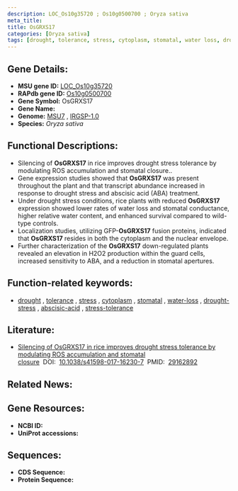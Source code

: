 ```yaml
---
description: LOC_Os10g35720 ; Os10g0500700 ; Oryza sativa
meta_title:
title: OsGRXS17
categories: [Oryza sativa]
tags: [drought, tolerance, stress, cytoplasm, stomatal, water loss, drought stress, drought stress , abscisic acid, stress tolerance]
---
```


## Gene Details:
- **MSU gene ID:** [LOC_Os10g35720](http://rice.uga.edu/cgi-bin/ORF_infopage.cgi?orf=LOC_Os10g35720)  
- **RAPdb gene ID:** [Os10g0500700](https://rapdb.dna.affrc.go.jp/locus/?name=Os10g0500700)  
- **Gene Symbol:** OsGRXS17
- **Gene Name:**
- **Genome:**  [MSU7](http://rice.uga.edu/)&nbsp;,&nbsp;[IRGSP-1.0](https://rapdb.dna.affrc.go.jp/download/irgsp1.html)
- **Species:** *Oryza sativa*

## Functional Descriptions:
   - Silencing of **OsGRXS17** in rice improves drought stress tolerance by modulating ROS accumulation and stomatal closure..
   - Gene expression studies showed that **OsGRXS17** was present throughout the plant and that transcript abundance increased in response to drought stress and abscisic acid (ABA) treatment.
   - Under drought stress conditions, rice plants with reduced **OsGRXS17** expression showed lower rates of water loss and stomatal conductance, higher relative water content, and enhanced survival compared to wild-type controls.
   - Localization studies, utilizing GFP-**OsGRXS17** fusion proteins, indicated that **OsGRXS17** resides in both the cytoplasm and the nuclear envelope.
   - Further characterization of the **OsGRXS17** down-regulated plants revealed an elevation in H2O2 production within the guard cells, increased sensitivity to ABA, and a reduction in stomatal apertures.

## Function-related keywords:
   - [drought](/tags/drought/)&nbsp;,&nbsp;[tolerance](/tags/tolerance/)&nbsp;,&nbsp;[stress](/tags/stress/)&nbsp;,&nbsp;[cytoplasm](/tags/cytoplasm/)&nbsp;,&nbsp;[stomatal](/tags/stomatal/)&nbsp;,&nbsp;[water-loss](/tags/water-loss/)&nbsp;,&nbsp;[drought-stress](/tags/drought-stress/)&nbsp;,&nbsp;[abscisic-acid](/tags/abscisic-acid/)&nbsp;,&nbsp;[stress-tolerance](/tags/stress-tolerance/)

## Literature:
   - [Silencing of OsGRXS17 in rice improves drought stress tolerance by modulating ROS accumulation and stomatal closure](https://www.doi.org/10.1038/s41598-017-16230-7)&nbsp;&nbsp;DOI:&nbsp;&nbsp;[10.1038/s41598-017-16230-7](https://www.doi.org/10.1038/s41598-017-16230-7)&nbsp;&nbsp;PMID:&nbsp;&nbsp;[29162892](https://pubmed.ncbi.nlm.nih.gov/29162892/)

## Related News:

## Gene Resources:
- **NCBI ID:**  []()
- **UniProt accessions:** [](https://www.uniprot.org/uniprotkb//entry)

## Sequences:
- **CDS Sequence:**
- **Protein Sequence:**
